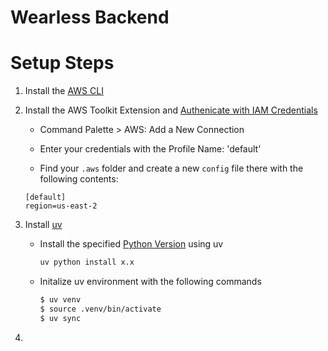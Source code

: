 # Wearless Backend

# Setup Steps

1.  Install the [AWS CLI](https://docs.aws.amazon.com/cli/latest/userguide/getting-started-install.html)

2.  Install the AWS Toolkit Extension and [Authenicate with IAM Credentials](https://docs.aws.amazon.com/toolkit-for-vscode/latest/userguide/setup-credentials.html)

    - Command Palette > AWS: Add a New Connection

    - Enter your credentials with the Profile Name: 'default'

    - Find your `.aws` folder and create a new `config` file there with the following contents:

    ```
    [default]
    region=us-east-2
    ```

3.  Install [uv](https://docs.astral.sh/uv/getting-started/installation/)

    - Install the specified [Python Version](.python-version) using uv

      ```bash
      uv python install x.x
      ```

    - Initalize uv environment with the following commands

      ```bash
      $ uv venv
      $ source .venv/bin/activate
      $ uv sync
      ```

4.

